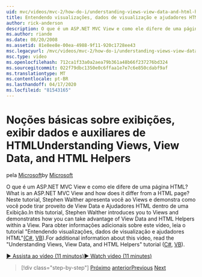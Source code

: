 ```yaml
---
uid: mvc/videos/mvc-2/how-do-i/understanding-views-view-data-and-html-helpers
title: Entendendo visualizações, dados de visualização e ajudadores HTML | Microsoft Docs
author: rick-anderson
description: O que é um ASP.NET MVC View e como ele difere de uma página HTML? Neste tutorial, Stephen Walther apresenta você ao Views e demonstra como você não pode...
ms.author: riande
ms.date: 08/20/2008
ms.assetid: 81e8ee8e-00ea-4988-9f11-920c1728ee43
msc.legacyurl: /mvc/videos/mvc-2/how-do-i/understanding-views-view-data-and-html-helpers
msc.type: video
ms.openlocfilehash: 712ca1f33a0a2aea79b361a48b66f237276bd324
ms.sourcegitcommit: 022f79dbc1350e0c6ffaa1e7e7c6e850cdabf9af
ms.translationtype: MT
ms.contentlocale: pt-BR
ms.lasthandoff: 04/17/2020
ms.locfileid: "81543165"
---
```

# <a name="understanding-views-view-data-and-html-helpers"></a><span data-ttu-id="b69fa-104">Noções básicas sobre exibições, exibir dados e auxiliares de HTML</span><span class="sxs-lookup"><span data-stu-id="b69fa-104">Understanding Views, View Data, and HTML Helpers</span></span>

<span data-ttu-id="b69fa-105">pela [Microsoft](https://github.com/microsoft)</span><span class="sxs-lookup"><span data-stu-id="b69fa-105">by [Microsoft](https://github.com/microsoft)</span></span>

<span data-ttu-id="b69fa-106">O que é um ASP.NET MVC View e como ele difere de uma página HTML?</span><span class="sxs-lookup"><span data-stu-id="b69fa-106">What is an ASP.NET MVC View and how does it differ from a HTML page?</span></span> <span data-ttu-id="b69fa-107">Neste tutorial, Stephen Walther apresenta você ao Views e demonstra como você pode tirar proveito de View Data e Ajudadores HTML dentro de uma Exibição.</span><span class="sxs-lookup"><span data-stu-id="b69fa-107">In this tutorial, Stephen Walther introduces you to Views and demonstrates how you can take advantage of View Data and HTML Helpers within a View.</span></span> <span data-ttu-id="b69fa-108">Para obter informações adicionais sobre este vídeo, leia o tutorial "Entendendo visualizações, dados de visualização e ajudadores HTML"[(C#](../../../overview/older-versions-1/views/asp-net-mvc-views-overview-cs.md), [VB](../../../overview/older-versions-1/views/asp-net-mvc-views-overview-vb.md)).</span><span class="sxs-lookup"><span data-stu-id="b69fa-108">For additional information about this video, read the "Understanding Views, View Data, and HTML Helpers" tutorial ([C#](../../../overview/older-versions-1/views/asp-net-mvc-views-overview-cs.md), [VB](../../../overview/older-versions-1/views/asp-net-mvc-views-overview-vb.md)).</span></span>

[<span data-ttu-id="b69fa-109">&#9654; Assista ao vídeo (11 minutos)</span><span class="sxs-lookup"><span data-stu-id="b69fa-109">&#9654; Watch video (11 minutes)</span></span>](https://channel9.msdn.com/Blogs/ASP-NET-Site-Videos/understanding-views-view-data-and-html-helpers)

> [!div class="step-by-step"]
> <span data-ttu-id="b69fa-110">[Próximo](understanding-controllers-controller-actions-and-action-results.md)
> [anterior](an-introduction-to-url-routing.md)</span><span class="sxs-lookup"><span data-stu-id="b69fa-110">[Previous](understanding-controllers-controller-actions-and-action-results.md)
[Next](an-introduction-to-url-routing.md)</span></span>
